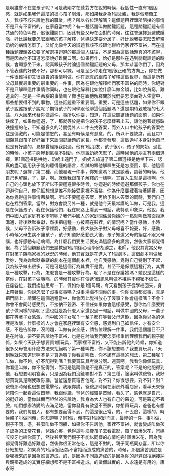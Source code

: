 是啊誰會不在意孩子呢？可是我剛才在聽對方在說的時候，我個性一直有1個困惑，就是如果我們這麼的擔心孩子崩潰，那如果我身為1個父親，我是個環衛工人，我該不該告訴他我的職業，呢？所以各位理解嗎？這個題目裡頭所阻擋的事情不是只有不富裕的，在家庭當中呢？有一種話題叫做關鍵話題，這種關鍵話題有個共通的特色叫做，他很難開口，因此有些父母在面對的時候，往往會選擇迴避或隱瞞，好比說我要怎麼跟我的孩子解釋，爸媽決定要分居了，好比說我要怎麼去解釋奶奶的病情怎麼了，又好比像今天的辯題我該不該跟他聊咱們家裡不富裕，而在這種話題裡頭各位要了解選擇迴避的那這個人往往，不是因為這個話題真的不該聊，而是因為他不知道怎麼說好難開口啊。如果再作，恰好是那些在遇到關鍵話題的時候，會願意坐下來，認真跟孩子討論這個關鍵話題的父母，那太恭喜你們了，因為不管表達的好或不好，那都可以練，可是至少你走在1個很正確的方向上，你在做一件很難得卻又很寶貴的事情叫做，你在認真的跟孩子解釋這個世界，而這是所有父母其實最重要的最重要的一件事，因為在跟他解釋咱們家不富裕的同時，你絕對不是只解釋這件事情你同時，也在跟他解釋比如說什麼叫做金錢，比如說貧窮，難道真的一定是一件丟臉的事情嗎？你也在跟他解釋關於我們要怎麼面對人生當中，那些想要得不到的事物，這些話題重不重要啊。重要，可是這些話題，如果你不跟孩子說誰跟孩子說呢？期待孩子的同學跟他聊這個話題嗎？還是期待親戚裡的七大姑、八大姨來代替你做這件，事所以你要，知道，在這些關鍵話題的面前，如果你缺席了，如果你迴避，了，那就等於是把你的孩子怎麼樣丟出去，讓他抱著疑惑跌跌撞撞的花，不知道多久的時間從外人口中去找答案，而外人口中給孩子的答案往往是偏激的，可能是憤怒的，甚至有時候是有惡意，的，所以不要缺席，而且每1個願意跟孩子好好坐下來談關鍵話題的家長，他都會發現，這個過程本身對他自己也是有好處的，見標曾經跟我說過，他有1個朋友，孩子很小，孩子的奶奶，過世的時候，小孩子感覺到氣氛不對勁，他問說奶奶怎麼了，這時候他的朋友有兩個選擇，第1個選擇是哄她，奶奶出遠門了，奶奶去旅遊了第二個選擇是他坐下來，認真的盡可能用孩子能夠聽得懂的語言，坦誠的跟他解釋生死是怎麼回，事，他這個朋友呢？選擇了第二種，而他發現一件事，你知道嗎？就是談著，談著的時候，他自己也解脫，了，是，啊。就像我跟孩子解釋的一樣啊。其實人生就是這樣啊，他自己的心頭也放下了所以不要迴避很多時候，你迴避的時候迴避那個孩子，你也在迴避你自己，你仔細想想是誰不能接受家裡不富裕，你為什麼要藏著掖著瞞著，因為你覺得這件事情丟臉啊。所以不要迴避答案，再給予別人答案的同時，我們自己也在找到答案，當然，對方會說另外一種，就是他今天最常講的叫做，可是我，這是在保護孩子，我在保護他們，我在網路上看到一句話，我特別印象深，他說，我們中國人的家庭有多寧吧呢？我們中國人的家庭關係最你媽的一點就叫做當面拒絕溝通，背後默默奉獻，然後把這種一方被瞞在鼓裡，的情況呢？當作感動，小時候，父母不告訴孩子家裡窮，好感動，長大後孩子對父母報喜不報憂，好，感動，小時候父母生病不讓孩子，孩子知道好感動長大後，孩子知道父母的絕症不跟父母講，也好感動有毛病啊。為什麼我們要生活要充滿這麼多的謊言，然後大家都覺得很，為了這個辯題我們去請教過1個關係心理學家胡勝之，老師，他說其實當父母在對孩子隱瞞家裡的狀況的時候，他其實就是在進入了1個劇本，這個劇本叫做我愛妳，我為妳默默奉獻的劇本在這個劇本裡，他自我感動，覺得自己特別了不起，我為孩子做出很多，可是可是這個行為其實不是愛，甚至不是保護這種行為，其實是一種攻擊，行為，怎麼會是一種攻擊行為，呢？不是在保護她嗎？她說是這樣的當你，在對孩子做隱瞞，的時候其實你在傳遞1個訊息叫做不接納不親密不信任，在座各位，我們換位思考一下，假如你是1個母親，今天看到孩子從學校回來，身上帶著傷，你說怎麼了沒事沒事嗎？沒事湯湯不關你的事，你你沒事都沒事，真是把門關上，請問在這個過程當中，你會因此覺得放心了沒事？你會這樣嗎？不會？你會不會同時感受到，不接納不親密、不信任如果你會這樣感受，那你為什麼要對孩子做同樣的事呢？這也就是為什麼人家還說過一句話，叫做中國的父母，一輩子都在等著子女感激，而中國的子女呢？一輩子都在等著父母道歉，因為你以為的保護是攻擊，什麼樣的人才會在家庭裡頭有安全感，感覺到自己被信任，才有安全感，不是告訴你，沒問題，叫做有安全感，請各位理解一件事，我們這個題目不只是在討論，要不要告訴她不富裕，也是在討論我們要怎麼樣重新理解我們的親子關係，如果今天孩子想要買1個玩具，而家裡不富裕，又不能告訴他的時候，你知道很多父母會用什麼方法來拒絕嗎？第一種叫做，你不該想要嗎？我要買玩具，1天到晚就只知道玩啊不是才買過嗎？你看這叫做，你不該有這樣的想法，第二種呢？叫做，你不夠，好不配得到嗎？我要買玩具考幾分啊。還買啊。我看你像個玩具，你看這叫做，你不配得到，而可是這兩個是不是真正的，答案呢？不是的他配得到他，我想要明明答案，只是因為我們沒錢嘛對不對？第三種，答案叫做爸爸，我好想買玩具是啊我跟你講，爸爸還想買電吉他呢，對不對？你很想要，對不對？對？爸爸那時候也很想要電擊他，我跟你講，爸爸那時候在廚房外看店家，看半天來爸爸陪你一起看這個首辦，我跟你講，爸爸的經驗是首辦，看久了，感覺就是自己，的挺好的，當你誠實而坦然的告訴她，我身為大人也有自己的窘迫，可是窘迫不丟臉，咱們想辦法變的去滿足她，當你發覺有欲望不丟臉，你想買玩具，爸爸也有想要的，我們每個人，都有想要而得不到，的這是很正常，的，不丟臉，這樣的，時候親子叫做同頻，你知道嗎？同1個，頻率對1個家庭而言，最慘的一件，事叫做，親子不同，憑，甚麼叫做不同瓶，如果你不告訴他，家裡不富裕，就會變成叫做孩子認為的正常花費，爸媽心疼，覺得這叫浪費孩子去看電影，買了個爆米花，爸媽咬咬牙也給你買了，然後甚至我們親子不能以同樣的心情吃完1個爆米花，因為我都覺得好難過好難過，然後你很正常在吃，這是不對的，親子同瓶同悲喜，所以你仔細想想，如果真的1個家庭因為不富裕而造成的痛苦的，時候，那個痛苦到底是從哪裡來的是因為謊言造成，的，是因為不同瓶造成的是因為你的迴避跟拒絕接納與親密造成的其實仔細想都不是不富裕造成，的做個誠實的，人永遠是有用的，康永哥